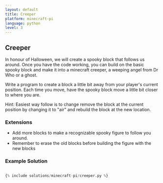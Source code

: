 ```yaml
---
layout: default
title: Creeper
platform: minecraft-pi
language: python
level: 3
---
```

## Creeper

In honour of Halloween, we will create a spooky block that follows us around.
Once you have the code working, you can build on the basic spooky block and make it
into a minecraft creeper, a weeping angel from Dr Who or a ghost.

Write a program to create a block a little bit away from your player's current
position. Each time you move, have the spooky block move a little bit closer to
where you are.

Hint: Easiest way follow is to change remove the block at the current position by
changing it to "air" and rebuild the block at the new location.

### Extensions

* Add more blocks to make a recognizable spooky figure to follow you around.
* Remember to erase the old blocks before building the figure with the new blocks

### Example Solution

```python

{% include solutions/minecraft-pi/creeper.py %}

```
